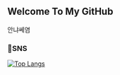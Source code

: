 
## Welcome To My GitHub
안냐쎄염

### 📱SNS

[![Top Langs](https://github-readme-stats.vercel.app/api/top-langs/?username=minimin-05)](https://github.com/anuraghazra/github-readme-stats)

<!--
**cococ0603/cococ0603** is a ✨ _special_ ✨ repository because its `README.md` (this file) appears on your GitHub profile.

Here are some ideas to get you started:
- 🔭 I’m currently working on ...
- 🌱 I’m currently learning ...
- 👯 I’m looking to collaborate on ...
- 🤔 I’m looking for help with ...
- 💬 Ask me about ...
- 📫 How to reach me: ...
- 😄 Pronouns: ...
- ⚡ Fun fact: ...
-->

